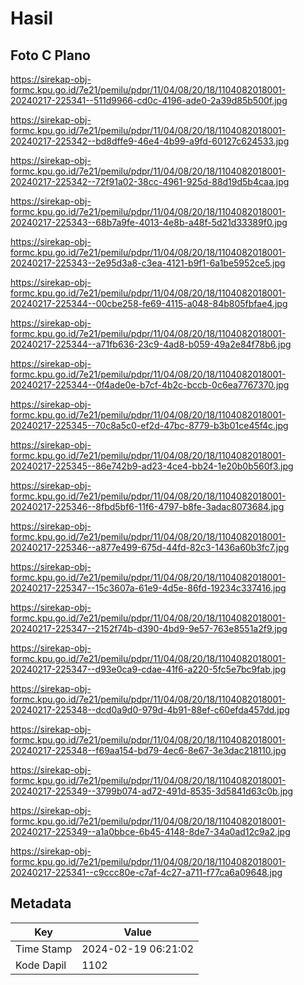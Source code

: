 # Hasil

## Foto C Plano

https://sirekap-obj-formc.kpu.go.id/7e21/pemilu/pdpr/11/04/08/20/18/1104082018001-20240217-225341--511d9966-cd0c-4196-ade0-2a39d85b500f.jpg

https://sirekap-obj-formc.kpu.go.id/7e21/pemilu/pdpr/11/04/08/20/18/1104082018001-20240217-225342--bd8dffe9-46e4-4b99-a9fd-60127c624533.jpg

https://sirekap-obj-formc.kpu.go.id/7e21/pemilu/pdpr/11/04/08/20/18/1104082018001-20240217-225342--72f91a02-38cc-4961-925d-88d19d5b4caa.jpg

https://sirekap-obj-formc.kpu.go.id/7e21/pemilu/pdpr/11/04/08/20/18/1104082018001-20240217-225343--68b7a9fe-4013-4e8b-a48f-5d21d33389f0.jpg

https://sirekap-obj-formc.kpu.go.id/7e21/pemilu/pdpr/11/04/08/20/18/1104082018001-20240217-225343--2e95d3a8-c3ea-4121-b9f1-6a1be5952ce5.jpg

https://sirekap-obj-formc.kpu.go.id/7e21/pemilu/pdpr/11/04/08/20/18/1104082018001-20240217-225344--00cbe258-fe69-4115-a048-84b805fbfae4.jpg

https://sirekap-obj-formc.kpu.go.id/7e21/pemilu/pdpr/11/04/08/20/18/1104082018001-20240217-225344--a71fb636-23c9-4ad8-b059-49a2e84f78b6.jpg

https://sirekap-obj-formc.kpu.go.id/7e21/pemilu/pdpr/11/04/08/20/18/1104082018001-20240217-225344--0f4ade0e-b7cf-4b2c-bccb-0c6ea7767370.jpg

https://sirekap-obj-formc.kpu.go.id/7e21/pemilu/pdpr/11/04/08/20/18/1104082018001-20240217-225345--70c8a5c0-ef2d-47bc-8779-b3b01ce45f4c.jpg

https://sirekap-obj-formc.kpu.go.id/7e21/pemilu/pdpr/11/04/08/20/18/1104082018001-20240217-225345--86e742b9-ad23-4ce4-bb24-1e20b0b560f3.jpg

https://sirekap-obj-formc.kpu.go.id/7e21/pemilu/pdpr/11/04/08/20/18/1104082018001-20240217-225346--8fbd5bf6-11f6-4797-b8fe-3adac8073684.jpg

https://sirekap-obj-formc.kpu.go.id/7e21/pemilu/pdpr/11/04/08/20/18/1104082018001-20240217-225346--a877e499-675d-44fd-82c3-1436a60b3fc7.jpg

https://sirekap-obj-formc.kpu.go.id/7e21/pemilu/pdpr/11/04/08/20/18/1104082018001-20240217-225347--15c3607a-61e9-4d5e-86fd-19234c337416.jpg

https://sirekap-obj-formc.kpu.go.id/7e21/pemilu/pdpr/11/04/08/20/18/1104082018001-20240217-225347--2152f74b-d390-4bd9-9e57-763e8551a2f9.jpg

https://sirekap-obj-formc.kpu.go.id/7e21/pemilu/pdpr/11/04/08/20/18/1104082018001-20240217-225347--d93e0ca9-cdae-41f6-a220-5fc5e7bc9fab.jpg

https://sirekap-obj-formc.kpu.go.id/7e21/pemilu/pdpr/11/04/08/20/18/1104082018001-20240217-225348--dcd0a9d0-979d-4b91-88ef-c60efda457dd.jpg

https://sirekap-obj-formc.kpu.go.id/7e21/pemilu/pdpr/11/04/08/20/18/1104082018001-20240217-225348--f69aa154-bd79-4ec6-8e67-3e3dac218110.jpg

https://sirekap-obj-formc.kpu.go.id/7e21/pemilu/pdpr/11/04/08/20/18/1104082018001-20240217-225349--3799b074-ad72-491d-8535-3d5841d63c0b.jpg

https://sirekap-obj-formc.kpu.go.id/7e21/pemilu/pdpr/11/04/08/20/18/1104082018001-20240217-225349--a1a0bbce-6b45-4148-8de7-34a0ad12c9a2.jpg

https://sirekap-obj-formc.kpu.go.id/7e21/pemilu/pdpr/11/04/08/20/18/1104082018001-20240217-225341--c9ccc80e-c7af-4c27-a711-f77ca6a09648.jpg


## Metadata

| Key        | Value               |
| ---------- | ------------------- |
| Time Stamp | 2024-02-19 06:21:02 |
| Kode Dapil | 1102                |



